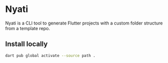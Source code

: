 # Nyati

Nyati is a CLI tool to generate Flutter projects with a custom folder structure from a template repo.

## Install locally
```bash
dart pub global activate --source path .

